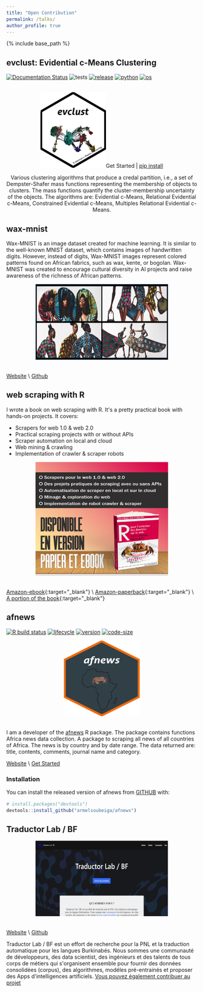 ```yaml
---
title: "Open Contribution"
permalink: /talks/
author_profile: true
---
```


{% include base_path %}

## evclust: Evidential c-Means Clustering

[![Documentation Status](https://readthedocs.org/projects/evclust/badge/?version=latest)](https://evclust.readthedocs.io/en/latest/)
![tests](https://github.com/py-pkgs/py-pkgs-cookiecutter/workflows/test/badge.svg)
[![release](https://img.shields.io/github/v/release/armelsoubeiga/evclust.svg)](https://github.com/armelsoubeiga/evclust/releases)
[![python](https://img.shields.io/badge/python-%5E3.8-blue)]()
[![os](https://img.shields.io/badge/OS-Ubuntu%2C%20Mac%2C%20Windows-purple)]()

<br/>

<div align="center">
<img src="https://raw.githubusercontent.com/armelsoubeiga/evclust/master/docs/assets/logo.png" style="height:200px; width:200; />
</div><br/>
  
[Get Started](https://evclust.readthedocs.io) | [pip install](https://pypi.org/project/evclust/)

Various clustering algorithms that produce a credal partition, i.e., a set of Dempster-Shafer mass functions representing the membership of objects to clusters. The mass functions quantify the cluster-membership uncertainty of the objects. The algorithms are: Evidential c-Means, Relational Evidential c-Means, Constrained Evidential c-Means, Multiples Relational Evidential c-Means. 

</div>


## wax-mnist

Wax-MNIST is an image dataset created for machine learning. It is similar to the well-known MNIST dataset, which contains images of handwritten digits. However, instead of digits, Wax-MNIST images represent colored patterns found on African fabrics, such as wax, kente, or bogolan. Wax-MNIST was created to encourage cultural diversity in AI projects and raise awareness of the richness of African patterns.

<div align="center">
<img src="https://raw.githubusercontent.com/armelsoubeiga/wax-mnist/main/bg.png" style="height:200px; width:350px;" />
</div><br />

[Website](https://armelsoubeiga.github.io/wax-mnist/) \ [Github](https://github.com/armelsoubeiga/wax-mnist/tree/main)

## web scraping with R

I wrote a book on web scraping with R. It's a pretty practical book with hands-on projects. It covers:

- Scrapers for web 1.0 & web 2.0
- Practical scraping projects with or without APIs
- Scraper automation on local and cloud
- Web mining & crawling
- Implementation of crawler & scraper robots

<div align="center">

<img src="https://raw.githubusercontent.com/armelsoubeiga/armelsoubeiga.github.io/master/images/techtransfert/ebook.jpg"  style="height:300px; width:350px;" />
</div><br/>

[Amazon-ebook](https://www.amazon.com/dp/B0B6YD45B1){:target="_blank"} \ [Amazon-paperback](https://www.amazon.fr/dp/B0B6XGTXKP){:target="_blank"} \ [A portion of the book](https://armelsoubeiga.github.io/web-scraping-r/){:target="_blank"}


## afnews

[![R build status](https://github.com/armelsoubeiga/afnews/workflows/R-CMD-check/badge.svg)](https://github.com/armelsoubeiga/afnews/actions)
[![lifecycle](https://img.shields.io/badge/lifecycle-maturing-blue.svg)](https://www.tidyverse.org/lifecycle/#maturing)
[![version](https://img.shields.io/github/tag/armelsoubeiga/afnews.svg)](https://github.com/armelsoubeiga/afnews/releases)
[![code-size](https://img.shields.io/github/languages/code-size/armelsoubeiga/afnews.svg)](https://github.com/armelsoubeiga/afnews)

<div align="center">
<img src="https://raw.githubusercontent.com/armelsoubeiga/afnews/master/logo.png" style="height:200px; width:200px;" />
</div><br />

I am a developer of the [afnews](https://github.com/armelsoubeiga/afnews) R package. The package contains functions Africa news data collection. A package to scraping all news of all countries of Africa. The news is by country and by date range. The data returned are: title, contents, comments, journal name and category. 

[Website](https://armelsoubeiga.github.io/afnews) \ [Get Started](https://armelsoubeiga.github.io/afnews/get-started.html)

### Installation

You can install the released version of afnews from [GITHUB](https://github.com/armelsoubeiga/afnews/) with:

```r
# install.packages("devtools")
devtools::install_github("armelsoubeiga/afnews")
```


## Traductor Lab / BF

<div align="center">
<img src="https://raw.githubusercontent.com/armelsoubeiga/armelsoubeiga.github.io/master/images/traductor.jpg" style="height:200px; width:350px;" />
</div><br />

[Website](https://traductorlab-bf.github.io/) \ [Github](https://github.com/traductorlab-bf)


Traductor Lab / BF est un effort de recherche pour la PNL et la traduction automatique pour les langues Burkinabés. Nous sommes une communauté de développeurs, des data scientist, des ingénieurs et des talents de tous corps de métiers qui s'organisent ensemble pour fournir des données consolidées (corpus), des algorithmes, modéles pré-entrainés et proposer des Apps d'intelligences artificiels. [Vous pouvez également contribuer au projet](https://traductorlab-bf.github.io/)

